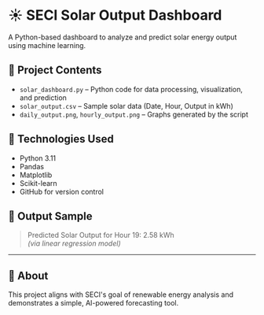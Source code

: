 # ☀️ SECI Solar Output Dashboard

A Python-based dashboard to analyze and predict solar energy output using machine learning.

## 📂 Project Contents

- `solar_dashboard.py` – Python code for data processing, visualization, and prediction  
- `solar_output.csv` – Sample solar data (Date, Hour, Output in kWh)  
- `daily_output.png`, `hourly_output.png` – Graphs generated by the script  

## 🔧 Technologies Used

- Python 3.11  
- Pandas  
- Matplotlib  
- Scikit-learn  
- GitHub for version control  

## 🔮 Output Sample

> Predicted Solar Output for Hour 19: 2.58 kWh  
> *(via linear regression model)*

---

## 🧠 About

This project aligns with SECI's goal of renewable energy analysis and demonstrates a simple, AI-powered forecasting tool.
